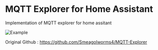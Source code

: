 # MQTT Explorer for Home Assistant

Implementation of MQTT explorer for home assitant

![Example](https://raw.githubusercontent.com/GollumDom/addon-repository/master/mqtt-explorer/example.png)

Original Github : https://github.com/Smeagolworms4/MQTT-Explorer
